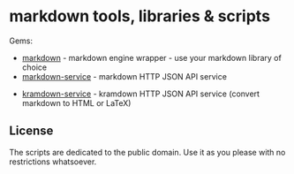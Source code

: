 # markdown tools, libraries & scripts

Gems:

- [markdown](markdown)  - markdown engine wrapper - use your markdown library of choice
- [markdown-service](markdown-service)  - markdown HTTP JSON API service


<!-- break -->
- [kramdown-service](kramdown-service)  - kramdown HTTP JSON API service (convert markdown to HTML or LaTeX)




## License

The scripts are dedicated to the public domain.
Use it as you please with no restrictions whatsoever.

